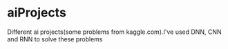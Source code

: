 # aiProjects
Different ai projects(some problems from kaggle.com).I've used DNN, CNN and RNN to solve these problems
